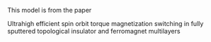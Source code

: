 This model is from the paper 

Ultrahigh efficient spin orbit torque magnetization switching in fully sputtered topological insulator and ferromagnet multilayers


